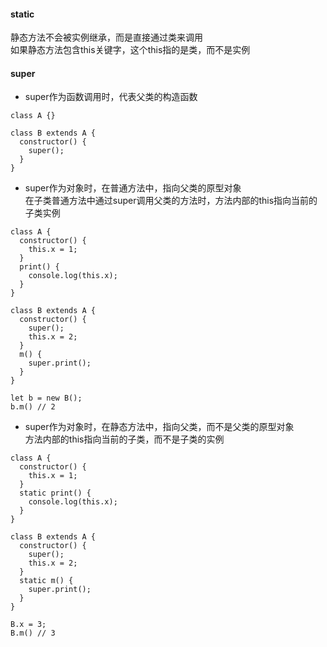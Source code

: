 #### static
静态方法不会被实例继承，而是直接通过类来调用  
如果静态方法包含this关键字，这个this指的是类，而不是实例

#### super
- super作为函数调用时，代表父类的构造函数
```
class A {}

class B extends A {
  constructor() {
    super();
  }
}
```

- super作为对象时，在普通方法中，指向父类的原型对象  
在子类普通方法中通过super调用父类的方法时，方法内部的this指向当前的子类实例
```
class A {
  constructor() {
    this.x = 1;
  }
  print() {
    console.log(this.x);
  }
}

class B extends A {
  constructor() {
    super();
    this.x = 2;
  }
  m() {
    super.print();
  }
}

let b = new B();
b.m() // 2
```

- super作为对象时，在静态方法中，指向父类，而不是父类的原型对象  
方法内部的this指向当前的子类，而不是子类的实例
```
class A {
  constructor() {
    this.x = 1;
  }
  static print() {
    console.log(this.x);
  }
}

class B extends A {
  constructor() {
    super();
    this.x = 2;
  }
  static m() {
    super.print();
  }
}

B.x = 3;
B.m() // 3
```

